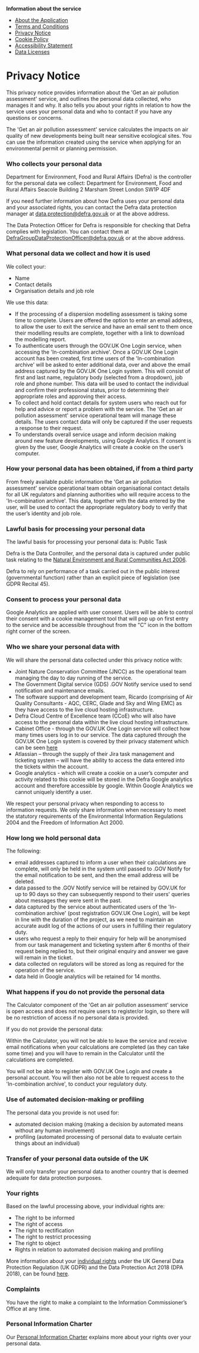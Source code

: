 **Information about the service**

- [About the Application](about-the-application.md)
- [Terms and Conditions](3-terms-and-conditions.md)
- [Privacy Notice](4-privacy-statement.md)
- [Cookie Policy](5-cookie-policy.md)
- [Accessibility Statement](6-accessibility-statement.md)
- [Data Licenses](data-license.md)

# Privacy Notice

This privacy notice provides information about the 'Get an air pollution assessment' service, and outlines the personal data collected, who manages it and why. It also tells you about your rights in relation to how the service uses your personal data and who to contact if you have any questions or concerns.

The 'Get an air pollution assessment' service calculates the impacts on air quality of new developments being built near sensitive ecological sites. You can use the information created using the service when applying for an environmental permit or planning permission. 

### Who collects your personal data

Department for Environment, Food and Rural Affairs (Defra) is the controller for the personal data we collect:
  Department for Environment, Food and Rural Affairs
  Seacole Building
  2 Marsham Street
  London
  SW1P 4DF

If you need further information about how Defra uses your personal data and your associated rights, you can contact the Defra data protection manager at data.protection@defra.gov.uk or at the above address.

The Data Protection Officer for Defra is responsible for checking that Defra complies with legislation. You can contact them at DefraGroupDataProtectionOfficer@defra.gov.uk or at the above address.

### What personal data we collect and how it is used

We collect your:
- Name
- Contact details
- Organisation details and job role

We use this data:
- If the processing of a dispersion modelling assessment is taking some time to complete. Users are offered the option to enter an email address, to allow the user to exit the service and have an email sent to them once their modelling results are complete, together with a link to download the modelling report. 
- To authenticate users through the GOV.UK One Login service, when accessing the 'In-combination archive'. Once a GOV.UK One Login account has been created, first time users of the 'In-combination archive' will be asked to enter additional data, over and above the email address captured by the GOV.UK One Login system. This will consist of first and last name, regulatory body (selected from a dropdown), job role and phone number. This data will be used to contact the individual and confirm their professional status, prior to determining their appropriate roles and approving their access.
- To collect and hold contact details for system users who reach out for help and advice or report a problem with the service. The 'Get an air pollution assessment' service operational team will manage these details. The users contact data will only be captured if the user requests a response to their request.
- To understands overall service usage and inform decision making around new feature developments, using Google Analytics. If consent is given by the user, Google Analytics will create a cookie on the user’s computer. 

### How your personal data has been obtained, if from a third party

From freely available public information the 'Get an air pollution assessment' service operational team obtain organisational contact details for all UK regulators and planning authorities who will require access to the 'In-combination archive'. This data, together with the data entered by the user, will be used to contact the appropriate regulatory body to verify that the user’s identity and job role.

### Lawful basis for processing your personal data

The lawful basis for processing your personal data is: Public Task 

Defra is the Data Controller, and the personal data is captured under public task relating to the [Natural Environment and Rural Communities Act 2006](https://www.legislation.gov.uk/ukpga/2006/16/contents).

Defra to rely on performance of a task carried out in the public interest (governmental function) rather than an explicit piece of legislation (see GDPR Recital 45).

### Consent to process your personal data

Google Analytics are applied with user consent. Users will be able to control their consent with a cookie management tool that will pop up on first entry to the service and be accessible throughout from the "C" icon in the bottom right corner of the screen.

### Who we share your personal data with

We will share the personal data collected under this privacy notice with:
- Joint Nature Conservation Committee (JNCC) as the operational team managing the day to day running of the service.
- The Government Digital service (GDS) .GOV Notify service used to send notification and maintenance emails.
- The software support and development team, Ricardo (comprising of Air Quality Consultants - AQC, CERC, Glade and Sky and Wing EMC) as they have access to the live cloud hosting infrastructure.
- Defra Cloud Centre of Excellence team (CCoE) who will also have access to the personal data within the live cloud hosting infrastructure.
- Cabinet Office - through the GOV.UK One Login service will collect how many times users log in to our service. The data captured through the GOV.UK One Login system is covered by their privacy statement which can be seen [here](https://signin.account.gov.uk/privacy-notice)
- Atlassian – through the supply of their Jira task management and ticketing system – will have the ability to access the data entered into the tickets within the account.
- Google analytics - which will create a cookie on a user’s computer and activity related to this cookie will be stored in the Defra Google analytics account and therefore accessible by google. Within Google Analytics we cannot uniquely identify a user.

We respect your personal privacy when responding to access to information requests. We only share information when necessary to meet the statutory requirements of the Environmental Information Regulations 2004 and the Freedom of Information Act 2000.

### How long we hold personal data

The following:
- email addresses captured to inform a user when their calculations are complete, will only be held in the system until passed to .GOV Notify for the email notification to be sent, and then the email address will be deleted. 
- data passed to the .GOV Notify service will be retained by GOV.UK for up to 90 days so they can subsequently respond to their users' queries about messages they were sent in the past.
- data captured by the service about authenticated users of the 'In-combination archive' (post registration GOV.UK One Login), will be kept in line with the duration of the project, as we need to maintain an accurate audit log of the actions of our users in fulfilling their regulatory duty.
- users who request a reply to their enquiry for help will be anonymised from our task management and ticketing system after 6 months of their request being replied to, but their original enquiry and answer we gave will remain in the ticket.
- data collected on regulators will be stored as long as required for the operation of the service.
- data held in Google analytics will be retained for 14 months.

### What happens if you do not provide the personal data

The Calculator component of the 'Get an air pollution assessment' service is open access and does not require users to register/or login, so there will be no restriction of access if no personal data is provided. 

If you do not provide the personal data:

Within the Calculator, you will not be able to leave the service and receive email notifications when your calculations are completed (as they can take some time) and you will have to remain in the Calculator until the calculations are completed.

You will not be able to register with GOV.UK One Login and create a personal account. You will then also not be able to request access to the 'In-combination archive', to conduct your regulatory duty.

### Use of automated decision-making or profiling

The personal data you provide is not used for:
- automated decision making (making a decision by automated means without any human involvement)
- profiling (automated processing of personal data to evaluate certain things about an individual)

### Transfer of your personal data outside of the UK

We will only transfer your personal data to another country that is deemed adequate for data protection purposes.

### Your rights

Based on the lawful processing above, your individual rights are:
- The right to be informed
- The right of access
- The right to rectification
- The right to restrict processing
- The right to object
- Rights in relation to automated decision making and profiling

More information about your [individual rights](https://ico.org.uk/for-organisations/guide-to-the-general-data-protection-regulation-gdpr/individual-rights/) under the UK General Data Protection Regulation (UK GDPR) and the Data Protection Act 2018 (DPA 2018), can be found [here](https://ico.org.uk/for-organisations/guide-to-the-general-data-protection-regulation-gdpr/individual-rights/).

### Complaints

You have the right to make a complaint to the Information Commissioner’s Office at any time.

### Personal Information Charter

Our [Personal Information Charter](https://www.gov.uk/government/organisations/department-for-environment-food-rural-affairs/about/personal-information-charter) explains more about your rights over your personal data.



